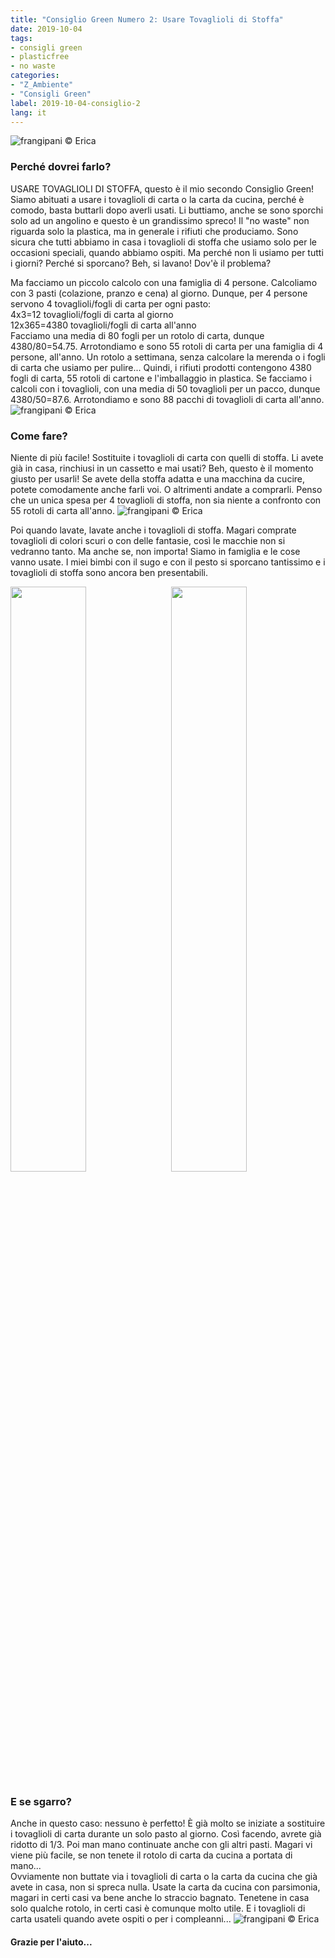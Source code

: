 ```yaml
---
title: "Consiglio Green Numero 2: Usare Tovaglioli di Stoffa"
date: 2019-10-04
tags:
- consigli green
- plasticfree
- no waste
categories:
- "Z_Ambiente"
- "Consigli Green"
label: 2019-10-04-consiglio-2
lang: it
---
```

![](header.jpeg "frangipani © Erica")

<h3>
  <font color="grey">
  </font> Perché dovrei farlo?
</h3>

USARE TOVAGLIOLI DI STOFFA, questo è il mio secondo Consiglio Green! Siamo abituati a usare i tovaglioli di carta o la carta da cucina, perché è comodo, basta buttarli dopo averli usati. Li buttiamo, anche se sono sporchi solo ad un angolino e questo è un grandissimo spreco! Il "no waste" non riguarda solo la plastica, ma in generale i rifiuti che produciamo. Sono sicura che tutti abbiamo in casa i tovaglioli di stoffa che usiamo solo per le occasioni speciali, quando abbiamo ospiti. Ma perché non li usiamo per tutti i giorni? Perché si sporcano? Beh, si lavano! Dov'è il problema?

Ma facciamo un piccolo calcolo con una famiglia di 4 persone. Calcoliamo con 3 pasti (colazione, pranzo e cena) al giorno. Dunque, per 4 persone servono 4 tovaglioli/fogli di carta per ogni pasto:
<br />
4x3=12 tovaglioli/fogli di carta al giorno 
<br />
12x365=4380 tovaglioli/fogli di carta all'anno
<br />
Facciamo una media di 80 fogli per un rotolo di carta, dunque 4380/80=54.75. Arrotondiamo e sono 55 rotoli di carta per una famiglia di 4 persone, all'anno. Un rotolo a settimana, senza calcolare la merenda o i fogli di carta che usiamo per pulire... Quindi, i rifiuti prodotti contengono 4380 fogli di carta, 55 rotoli di cartone e l'imballaggio in plastica. Se facciamo i calcoli con i tovaglioli, con una media di 50 tovaglioli per un pacco, dunque 4380/50=87.6. Arrotondiamo e sono 88 pacchi di tovaglioli di carta all'anno.
![](green1.jpeg "frangipani © Erica")

<h3>
	<font color="grey">
	</font> Come fare?
</h3>

Niente di più facile! Sostituite i tovaglioli di carta con quelli di stoffa. Li avete già in casa, rinchiusi in un cassetto e mai usati? Beh, questo è il momento giusto per usarli! Se avete della stoffa adatta e una macchina da cucire, potete comodamente anche farli voi. O altrimenti andate a comprarli. Penso che un unica spesa per 4 tovaglioli di stoffa, non sia niente a confronto con 55 rotoli di carta all'anno. 
![](green3.jpeg "frangipani © Erica")

Poi quando lavate, lavate anche i tovaglioli di stoffa. Magari comprate tovaglioli di colori scuri o con delle fantasie, così le macchie non si vedranno tanto. Ma anche se, non importa! Siamo in famiglia e le cose vanno usate. I miei bimbi con il sugo e con il pesto si sporcano tantissimo e i tovaglioli di stoffa sono ancora ben presentabili. 
<p>
  <div style="width: 100%; margin-bottom: 0">
    <img style="float: left; width: 49%; margin-right: 1%" src="green2.jpeg" alt="" title="frangipani © Erica" />
    <img style="float: left; width: 49%; margin-left: 1%" src="green5.jpeg" alt="" title="frangipani © Erica" />
    <div style="clear: both"></div>
  </div>
</p>

<h3>
  <font color="grey">
  </font> E se sgarro?
</h3>

Anche in questo caso: nessuno è perfetto! È già molto se iniziate a sostituire i tovaglioli di carta durante un solo pasto al giorno. Così facendo, avrete già ridotto di 1/3. Poi man mano continuate anche con gli altri pasti. Magari vi viene più facile, se non tenete il rotolo di carta da cucina a portata di mano...
<br />
Ovviamente non buttate via i tovaglioli di carta o la carta da cucina che già avete in casa, non si spreca nulla. Usate la carta da cucina con parsimonia, magari in certi casi va bene anche lo straccio bagnato. Tenetene in casa solo qualche rotolo, in certi casi è comunque molto utile. E i tovaglioli di carta usateli quando avete ospiti o per i compleanni...
![](green4.jpeg "frangipani © Erica")

<h4>Grazie per l'aiuto...
  <font color="green">
    <i class="fa-regular fa-face-smile"></i>
  </font>
</h4>
